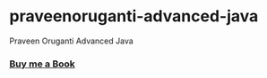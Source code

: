 # praveenoruganti-advanced-java
 Praveen Oruganti Advanced Java

### [Buy me a Book](https://www.buymeacoffee.com/praveenoruganti)
